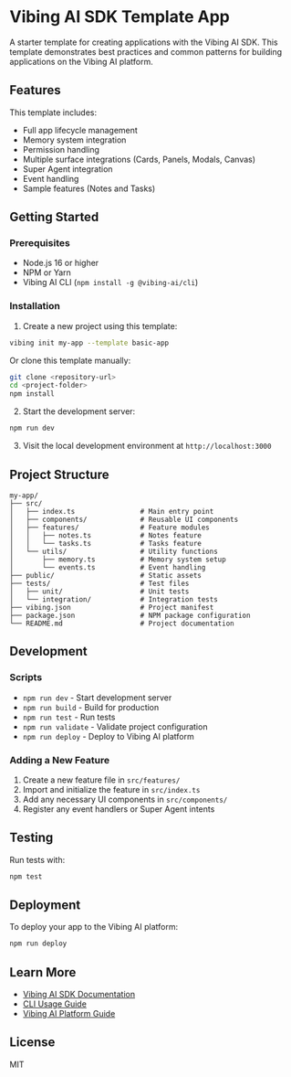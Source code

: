 # Vibing AI SDK Template App

A starter template for creating applications with the Vibing AI SDK. This template demonstrates best practices and common patterns for building applications on the Vibing AI platform.

## Features

This template includes:

- Full app lifecycle management
- Memory system integration
- Permission handling
- Multiple surface integrations (Cards, Panels, Modals, Canvas)
- Super Agent integration
- Event handling
- Sample features (Notes and Tasks)

## Getting Started

### Prerequisites

- Node.js 16 or higher
- NPM or Yarn
- Vibing AI CLI (`npm install -g @vibing-ai/cli`)

### Installation

1. Create a new project using this template:

```bash
vibing init my-app --template basic-app
```

Or clone this template manually:

```bash
git clone <repository-url>
cd <project-folder>
npm install
```

2. Start the development server:

```bash
npm run dev
```

3. Visit the local development environment at `http://localhost:3000`

## Project Structure

```
my-app/
├── src/
│   ├── index.ts                # Main entry point
│   ├── components/             # Reusable UI components
│   ├── features/               # Feature modules
│   │   ├── notes.ts            # Notes feature
│   │   └── tasks.ts            # Tasks feature
│   └── utils/                  # Utility functions
│       ├── memory.ts           # Memory system setup
│       └── events.ts           # Event handling
├── public/                     # Static assets
├── tests/                      # Test files
│   ├── unit/                   # Unit tests
│   └── integration/            # Integration tests
├── vibing.json                 # Project manifest
├── package.json                # NPM package configuration
└── README.md                   # Project documentation
```

## Development

### Scripts

- `npm run dev` - Start development server
- `npm run build` - Build for production
- `npm run test` - Run tests
- `npm run validate` - Validate project configuration
- `npm run deploy` - Deploy to Vibing AI platform

### Adding a New Feature

1. Create a new feature file in `src/features/`
2. Import and initialize the feature in `src/index.ts`
3. Add any necessary UI components in `src/components/`
4. Register any event handlers or Super Agent intents

## Testing

Run tests with:

```bash
npm test
```

## Deployment

To deploy your app to the Vibing AI platform:

```bash
npm run deploy
```

## Learn More

- [Vibing AI SDK Documentation](https://docs.vibing.ai/sdk)
- [CLI Usage Guide](https://docs.vibing.ai/cli)
- [Vibing AI Platform Guide](https://docs.vibing.ai/platform)

## License

MIT 